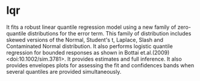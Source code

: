 # lqr
It fits a robust linear quantile regression model using a new family of zero-quantile distributions for the error term. This family of distribution includes skewed versions of the Normal, Student's t, Laplace, Slash and Contaminated Normal distribution. It also performs logistic quantile regression for bounded responses as shown in Bottai et.al.(2009) &lt;doi:10.1002/sim.3781>. It provides estimates and full inference. It also provides envelopes plots for assessing the fit and confidences bands when several quantiles are provided simultaneously.
